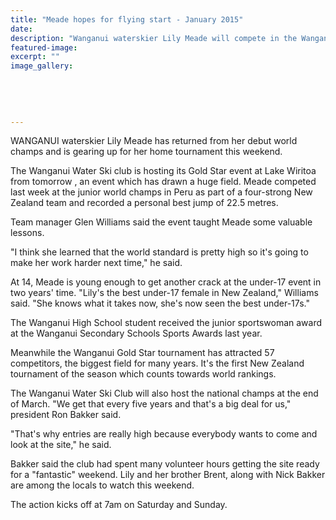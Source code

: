 ```yaml
---
title: "Meade hopes for flying start - January 2015"
date: 
description: "Wanganui waterskier Lily Meade will compete in the Wanganui Gold Star tournament this weekend, just a week after the junior world champs in Peru, from the Wanganui Chronicle article 16 Jan 2015...."
featured-image: 
excerpt: ""
image_gallery:
	
	
	
	
	
---
```


<p>WANGANUI waterskier Lily Meade has returned from her debut world champs and is gearing up for her home tournament this weekend.</p>
<p>The Wanganui Water Ski club is hosting its Gold Star event at Lake Wiritoa from tomorrow , an event which has drawn a huge field. Meade competed last week at the junior world champs in Peru as part of a four-strong New Zealand team and recorded a personal best jump of 22.5 metres.</p>
<p>Team manager Glen Williams said the event taught Meade some valuable lessons.</p>
<p>"I think she learned that the world standard is pretty high so it's going to make her work harder next time," he said.</p>
<p>At 14, Meade is young enough to get another crack at the under-17 event in two years' time. "Lily's the best under-17 female in New Zealand," Williams said. "She knows what it takes now, she's now seen the best under-17s."</p>
<p><span>The Wanganui High School student received the junior sportswoman award at the Wanganui Secondary Schools Sports Awards last year.</span></p>
<p>Meanwhile the Wanganui Gold Star tournament has attracted 57 competitors, the biggest field for many years. It's the first New Zealand tournament of the season which counts towards world rankings.</p>
<p>The Wanganui Water Ski Club will also host the national champs at the end of March. "We get that every five years and that's a big deal for us," president Ron Bakker said.</p>
<p>"That's why entries are really high because everybody wants to come and look at the site," he said.</p>
<p>Bakker said the club had spent many volunteer hours getting the site ready for a "fantastic" weekend. Lily and her brother Brent, along with Nick Bakker are among the locals to watch this weekend.</p>
<p>The action kicks off at 7am on Saturday and Sunday.</p>

